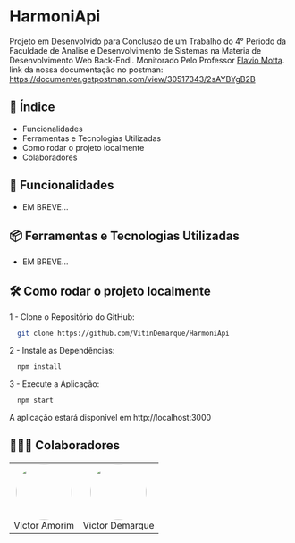 # HarmoniApi
  Projeto em Desenvolvido para Conclusao de um Trabalho do 4° Periodo da Faculdade de Analise e Desenvolvimento de Sistemas na Materia de Desenvolvimento Web Back-EndI. Monitorado Pelo Professor [Flavio Motta](https://github.com/FlavioAAMotta).
  link da nossa documentação no postman:
  https://documenter.getpostman.com/view/30517343/2sAYBYgB2B

## 📘 Índice
  * Funcionalidades
  * Ferramentas e Tecnologias Utilizadas
  * Como rodar o projeto localmente
  * Colaboradores


## 🚀 Funcionalidades
  * EM BREVE...

## 📦 Ferramentas e Tecnologias Utilizadas
  *  EM BREVE...

## 🛠️ Como rodar o projeto localmente
  1 - Clone o Repositório do GitHub:
  ```bash
    git clone https://github.com/VitinDemarque/HarmoniApi
  ```

  2 - Instale as Dependências:
  ```bash
    npm install
  ```

  3 - Execute a Aplicação:
  ```bash
    npm start
  ```
  A aplicação estará disponível em http://localhost:3000

## 👨🏽‍💻 Colaboradores

<div align="center">
  <table>
    <tr>
      <td align="center">
        <a href="https://github.com/uVictorA" style="text-decoration: none;">
          <img src="https://avatars.githubusercontent.com/u/126802636?v=4" width="100" height="100" style="border-radius: 50%;">
          <br>
          Victor Amorim
        </a>
      <td align="center">
        <a href="https://github.com/VitinDemarque" style="text-decoration: none;">
          <img src="https://avatars.githubusercontent.com/u/126296402?v=4" width="100" height="100" style="border-radius: 50%;">
          <br>
          Victor Demarque
        </a>
      </td>
    </tr>
  </table>
</div>



